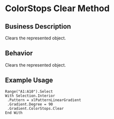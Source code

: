 # ColorStops Clear Method

## Business Description
Clears the represented object.

## Behavior
Clears the represented object.

## Example Usage
```vba
Range("A1:A10").Select 
With Selection.Interior 
 .Pattern = xlPatternLinearGradient 
 .Gradient.Degree = 90 
 .Gradient.ColorStops.Clear 
End With
```